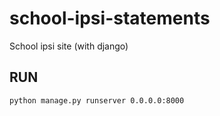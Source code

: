 # school-ipsi-statements
School ipsi site (with django)
<br/>
## RUN
```bash
python manage.py runserver 0.0.0.0:8000
```
